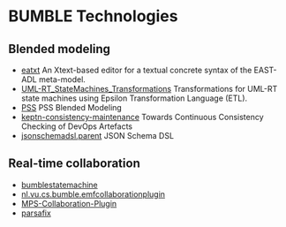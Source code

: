 ---
---

# BUMBLE Technologies



## Blended modeling

* [eatxt](https://github.com/blended-modeling/eatxt) An Xtext-based editor for a textual concrete syntax of the EAST-ADL meta-model.
* [UML-RT_StateMachines_Transformations](https://github.com/blended-modeling/UML-RT_StateMachines_Transformations) Transformations for UML-RT state machines using Epsilon Transformation Language (ETL).
* [PSS](https://github.com/blended-modeling/PSS) PSS Blended Modeling
* [keptn-consistency-maintenance](https://github.com/blended-modeling/keptn-consistency-maintenance) Towards Continuous Consistency Checking of DevOps Artefacts
* [jsonschemadsl.parent](https://github.com/blended-modeling/jsonschemadsl.parent) JSON Schema DSL

## Real-time collaboration 

* [bumblestatemachine](https://github.com/blended-modeling/bumblestatemachine)
* [nl.vu.cs.bumble.emfcollaborationplugin](https://github.com/blended-modeling/nl.vu.cs.bumble.emfcollaborationplugin)
* [MPS-Collaboration-Plugin](https://github.com/blended-modeling/MPS-Collaboration-Plugin/tree/development) 
* [parsafix](https://github.com/blended-modeling/parsafix)
